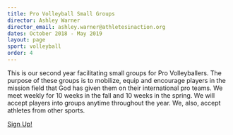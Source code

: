 ```yaml
---
title: Pro Volleyball Small Groups
director: Ashley Warner
director_email: ashley.warner@athletesinaction.org
dates: October 2018 - May 2019
layout: page
sport: volleyball
order: 4
---
```

This is our second year facilitating small groups for Pro Volleyballers. The purpose of these groups is to mobilize, equip and encourage players in the mission field that God has given them on their international pro teams. We meet weekly for 10 weeks in the fall and 10 weeks in the spring. We will accept players into groups anytime throughout the year. We, also, accept athletes from other sports.

<a href="https://docs.google.com/forms/d/e/1FAIpQLSfdmlAgkSI-hzkXnQjXFX8dM3rdjdJaqPBq7rnh4ibfy4a-lg/viewform?usp=sf_link" class="btn btn-custom btn-border no-radius">Sign Up!</a>

<br /><br />
